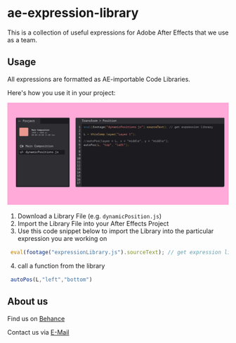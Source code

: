 # ae-expression-library

This is a collection of useful expressions for Adobe After Effects that we use as a team.

<h2>Usage</h2>
All expressions are formatted as AE-importable Code Libraries. 

Here's how you use it in your project:

<img src="Expression Library Example Usage.png">

1. Download a Library File (e.g. `dynamicPosition.js`)
2. Import the Library File into your After Effects Project
3. Use this code snippet below to import the Library into the particular expression you are working on


```Javascript
 eval(footage("expressionLibrary.js").sourceText); // get expression library
```

4. call a function from the library
```Javascript
 autoPos(L,"left","bottom")
```

<h2>About us</h2>
Find us on <a href="https://www.behance.net/digitalformate">Behance</a>

Contact us via <a href="mailto:digitaleformatentwicklung@gmail.com">E-Mail</a>


